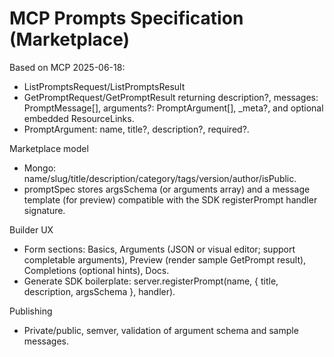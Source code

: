 # MCP Prompts Specification (Marketplace)

Based on MCP 2025-06-18:

- ListPromptsRequest/ListPromptsResult
- GetPromptRequest/GetPromptResult returning description?, messages: PromptMessage[], arguments?: PromptArgument[], \_meta?, and optional embedded ResourceLinks.
- PromptArgument: name, title?, description?, required?.

Marketplace model

- Mongo: name/slug/title/description/category/tags/version/author/isPublic.
- promptSpec stores argsSchema (or arguments array) and a message template (for preview) compatible with the SDK registerPrompt handler signature.

Builder UX

- Form sections: Basics, Arguments (JSON or visual editor; support completable arguments), Preview (render sample GetPrompt result), Completions (optional hints), Docs.
- Generate SDK boilerplate: server.registerPrompt(name, { title, description, argsSchema }, handler).

Publishing

- Private/public, semver, validation of argument schema and sample messages.

